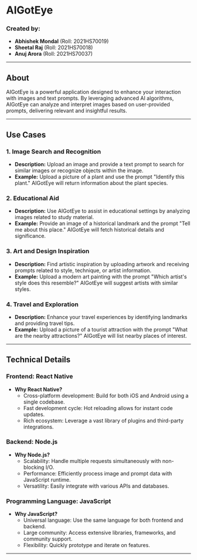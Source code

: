 # AIGotEye

### Created by:
- **Abhishek Mondal** (Roll: 2021HS70019)
- **Sheetal Raj** (Roll: 2021HS70018)
- **Anuj Arora** (Roll: 2021HS70037)

---

## About

AIGotEye is a powerful application designed to enhance your interaction with images and text prompts. By leveraging advanced AI algorithms, AIGotEye can analyze and interpret images based on user-provided prompts, delivering relevant and insightful results.

---

## Use Cases

### 1. Image Search and Recognition
- **Description:** Upload an image and provide a text prompt to search for similar images or recognize objects within the image.
- **Example:** Upload a picture of a plant and use the prompt "Identify this plant." AIGotEye will return information about the plant species.

### 2. Educational Aid
- **Description:** Use AIGotEye to assist in educational settings by analyzing images related to study material.
- **Example:** Provide an image of a historical landmark and the prompt "Tell me about this place." AIGotEye will fetch historical details and significance.

### 3. Art and Design Inspiration
- **Description:** Find artistic inspiration by uploading artwork and receiving prompts related to style, technique, or artist information.
- **Example:** Upload a modern art painting with the prompt "Which artist's style does this resemble?" AIGotEye will suggest artists with similar styles.

### 4. Travel and Exploration
- **Description:** Enhance your travel experiences by identifying landmarks and providing travel tips.
- **Example:** Upload a picture of a tourist attraction with the prompt "What are the nearby attractions?" AIGotEye will list nearby places of interest.

---

## Technical Details

### Frontend: React Native
- **Why React Native?**
  - Cross-platform development: Build for both iOS and Android using a single codebase.
  - Fast development cycle: Hot reloading allows for instant code updates.
  - Rich ecosystem: Leverage a vast library of plugins and third-party integrations.

### Backend: Node.js
- **Why Node.js?**
  - Scalability: Handle multiple requests simultaneously with non-blocking I/O.
  - Performance: Efficiently process image and prompt data with JavaScript runtime.
  - Versatility: Easily integrate with various APIs and databases.

### Programming Language: JavaScript
- **Why JavaScript?**
  - Universal language: Use the same language for both frontend and backend.
  - Large community: Access extensive libraries, frameworks, and community support.
  - Flexibility: Quickly prototype and iterate on features.

---
